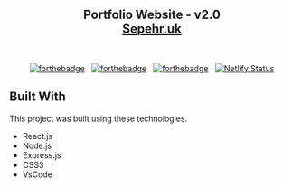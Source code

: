 <h2 align="center">
  Portfolio Website - v2.0<br/>
  <a href="https://sepehr.uk/" target="_blank">Sepehr.uk</a>
</h2>
<br/>

<center>

[![forthebadge](https://forthebadge.com/images/badges/built-with-love.svg)](https://forthebadge.com) &nbsp;
[![forthebadge](https://forthebadge.com/images/badges/made-with-javascript.svg)](https://forthebadge.com) &nbsp;
[![forthebadge](https://forthebadge.com/images/badges/open-source.svg)](https://forthebadge.com) &nbsp;
[![Netlify Status](https://api.netlify.com/api/v1/badges/60453082-5aac-4675-9d0b-44a4bf7c44b9/deploy-status)](https://app.netlify.com/sites/sephml/deploys)
</center>

## Built With

This project was built using these technologies.

- React.js
- Node.js
- Express.js
- CSS3
- VsCode
